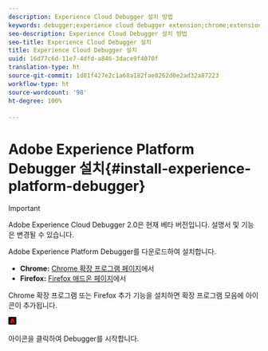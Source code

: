 ```yaml
---
description: Experience Cloud Debugger 설치 방법
keywords: debugger;experience cloud debugger extension;chrome;extension;install
seo-description: Experience Cloud Debugger 설치 방법
seo-title: Experience Cloud Debugger 설치
title: Experience Cloud Debugger 설치
uuid: 16d77c6d-11e7-4dfd-a846-3dace9f4070f
translation-type: ht
source-git-commit: 1d81f427e2c1a68a182fae8262d0e2ad32a87223
workflow-type: ht
source-wordcount: '98'
ht-degree: 100%

---
```



# Adobe Experience Platform Debugger 설치{#install-experience-platform-debugger}

>[!IMPORTANT]
>
>Adobe Experience Cloud Debugger 2.0은 현재 베타 버전입니다. 설명서 및 기능은 변경될 수 있습니다.

Adobe Experience Platform Debugger를 다운로드하여 설치합니다.

* **Chrome:** [Chrome 확장 프로그램 페이지](https://chrome.google.com/webstore/detail/adobe-experience-cloud-de/ocdmogmohccmeicdhlhhgepeaijenapj)에서
* **Firefox:** [Firefox 애드온 페이지](https://addons.mozilla.org/ko-KR/firefox/addon/adobe-experience-platform-dbg/)에서

Chrome 확장 프로그램 또는 Firefox 추가 기능을 설치하면 확장 프로그램 모음에 아이콘이 추가됩니다.

![](assets/start-icon.jpg)

아이콘을 클릭하여 Debugger를 시작합니다.

